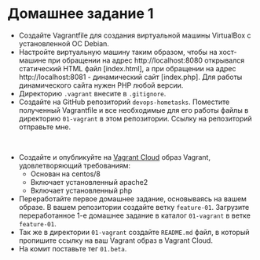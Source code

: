 # Домашнее задание 1
- Создайте Vagrantfile для создания виртуальной машины VirtualBox с установленной ОС Debian.
- Настройте виртуальную машину таким образом, чтобы на хост-машине при обращении на адрес http://localhost:8080 открывался статический HTML файл [index.html], а при обращении на адрес http://localhost:8081 - динамический сайт [index.php]. Для работы динамического сайта нужен PHP любой версии.
- Директорию `.vagrant` внесите в `.gitignore`.
- Создайте на GitHub репозиторий `devops-hometasks`. Поместите полученный Vagrantfile и все необходимые для его работы файлы в директорию `01-vagrant` в этом репозитории. Ссылку на репозиторий отправьте мне.


&nbsp;
- Создайте и опубликуйте на [Vagrant Cloud](https://app.vagrantup.com/) образ Vagrant, удовлетворяющий требованиям:
  - Основан на centos/8
  - Включает установленный apache2
  - Включает установленный php
- Переработайте первое домашнее задание, основываясь на вашем образе. В вашем репозитории создайте ветку `feature-01`. Загрузите переработанное 1-е домашнее задание в каталог `01-vagrant` в ветке `feature-01`.
- Так же в директории `01-vagrant` создайте `README.md` файл, в который пропишите ссылку на ваш Vagrant образ в Vagrant Cloud.
- На комит поставьте тег `01.beta`.
